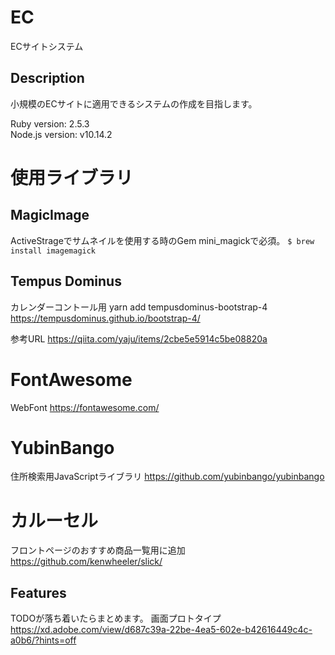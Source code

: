 # EC
ECサイトシステム

## Description
小規模のECサイトに適用できるシステムの作成を目指します。

Ruby version: 2.5.3  
Node.js version: v10.14.2

# 使用ライブラリ
## MagicImage
ActiveStrageでサムネイルを使用する時のGem mini_magickで必須。
```$ brew install imagemagick```

## Tempus Dominus
カレンダーコントール用
yarn add tempusdominus-bootstrap-4
https://tempusdominus.github.io/bootstrap-4/

参考URL
https://qiita.com/yaju/items/2cbe5e5914c5be08820a

# FontAwesome
WebFont
https://fontawesome.com/

# YubinBango
住所検索用JavaScriptライブラリ
https://github.com/yubinbango/yubinbango

# カルーセル
フロントページのおすすめ商品一覧用に追加
https://github.com/kenwheeler/slick/

## Features
TODOが落ち着いたらまとめます。
画面プロトタイプ  
https://xd.adobe.com/view/d687c39a-22be-4ea5-602e-b42616449c4c-a0b6/?hints=off
